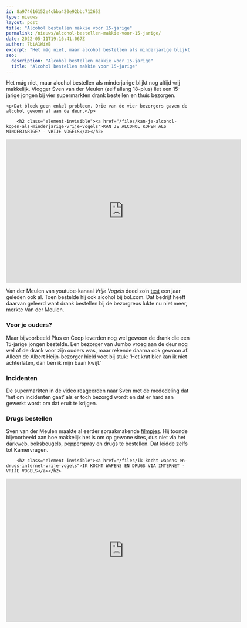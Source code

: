 ```yaml
---
id: 8a974616152e4cbba420e92bbc712652
type: nieuws
layout: post
title: "Alcohol bestellen makkie voor 15-jarige"
permalink: /nieuws/alcohol-bestellen-makkie-voor-15-jarige/
date: 2022-05-11T19:16:41.067Z
author: 7biA1WiYB
excerpt: "Het mág niet, maar alcohol bestellen als minderjarige blijkt nog altijd vrij makkelijk. Vlogger Sven van der Meulen (zelf allang 18-plus) liet een 15-jarige jongen bij vier supermarkten drank bestellen en thuis bezorgen.   "
seo:
  description: "Alcohol bestellen makkie voor 15-jarige"
  title: "Alcohol bestellen makkie voor 15-jarige"
---
```

Het mág niet, maar alcohol bestellen als minderjarige blijkt nog altijd vrij makkelijk. Vlogger Sven van der Meulen (zelf allang 18-plus) liet een 15-jarige jongen bij vier supermarkten drank bestellen en thuis bezorgen.   

    <p>Dat bleek geen enkel probleem. Drie van de vier bezorgers gaven de alcohol gewoon af aan de deur.</p>
<p><div class="media media-element-container media-default"><div id="file-539522" class="file file-video file-video-youtube">

        <h2 class="element-invisible"><a href="/files/kan-je-alcohol-kopen-als-minderjarige-vrije-vogels">KAN JE ALCOHOL KOPEN ALS MINDERJARIGE? - VRIJE VOGELS</a></h2>
    
  
  <div class="content">
    <div class="media-youtube-video media-element file-default media-youtube-1">
  <iframe class="media-youtube-player" width="640" height="390" title="KAN JE ALCOHOL KOPEN ALS MINDERJARIGE? - VRIJE VOGELS" src="https://www.youtube.com/embed/FqFj5hCXvYY?wmode=opaque&controls=" name="KAN JE ALCOHOL KOPEN ALS MINDERJARIGE? - VRIJE VOGELS" frameborder="0" allowfullscreen="">Video van KAN JE ALCOHOL KOPEN ALS MINDERJARIGE? - VRIJE VOGELS</iframe>
</div>
  </div>

  
</div>
</div>
<p>Van der Meulen van youtube-kanaal <em>Vrije</em> <em>Vogels</em> deed zo’n <a href="https://youtu.be/isSKPya5aNQ">test</a> een jaar geleden ook al. Toen bestelde hij ook alcohol bij bol.com. Dat bedrijf heeft daarvan geleerd want drank bestellen bij de bezorgreus lukte nu niet meer, merkte Van der Meulen.</p>
<h3>Voor je ouders?</h3>
<p>Maar bijvoorbeeld Plus en Coop leverden nog wel gewoon de drank die een 15-jarige jongen bestelde. Een bezorger van Jumbo vroeg aan de deur nog wel of de drank voor zijn ouders was, maar rekende daarna ook gewoon af. Alleen de Albert Heijn-bezorger hield voet bij stuk: ‘Het krat bier kan ik niet achterlaten, dan ben ik mijn baan kwijt.’ </p>
<h3>Incidenten</h3>
<p>De supermarkten in de video reageerden naar Sven met de mededeling dat ‘het om incidenten gaat’ als er toch bezorgd wordt en dat er hard aan gewerkt wordt om dat eruit te krijgen.</p>
<h3>Drugs bestellen</h3>
<p>Sven van der Meulen maakte al eerder spraakmakende <a href="https://www.youtube.com/channel/UC0WsiAdlZVnqFmruTiZuLfA/videos">filmpjes</a>. Hij toonde bijvoorbeeld aan hoe makkelijk het is om op gewone sites, dus niet via het darkweb, boksbeugels, pepperspray en drugs te bestellen. Dat leidde zelfs tot Kamervragen.</p>
<p><div class="media media-element-container media-default"><div id="file-539185" class="file file-video file-video-youtube">

        <h2 class="element-invisible"><a href="/files/ik-kocht-wapens-en-drugs-internet-vrije-vogels">IK KOCHT WAPENS EN DRUGS VIA INTERNET - VRIJE VOGELS</a></h2>
    
  
  <div class="content">
    <div class="media-youtube-video media-element file-default media-youtube-2">
  <iframe class="media-youtube-player" width="640" height="390" title="IK KOCHT WAPENS EN DRUGS VIA INTERNET - VRIJE VOGELS" src="https://www.youtube.com/embed/HA7uSsglMJo?wmode=opaque&controls=" name="IK KOCHT WAPENS EN DRUGS VIA INTERNET - VRIJE VOGELS" frameborder="0" allowfullscreen="">Video van IK KOCHT WAPENS EN DRUGS VIA INTERNET - VRIJE VOGELS</iframe>
</div>
  </div>

  
</div>
</div>
<p> </p>  
